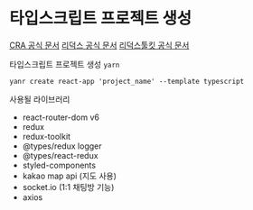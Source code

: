 # 타입스크립트 프로젝트 생성

[CRA 공식 문서](https://create-react-app.dev/docs/adding-typescript)
[리덕스 공식 문서](https://redux.js.org/introduction/installation)
[리덕스툴킷 공식 문서](https://redux-toolkit.js.org/introduction/getting-started)

타입스크립트 프로젝트 생성 `yarn`

```cli
yanr create react-app 'project_name' --template typescript
```

사용될 라이브러리

- react-router-dom v6
- redux
- redux-toolkit
- @types/redux logger
- @types/react-redux
- styled-components
- kakao map api (지도 사용)
- socket.io (1:1 채팅방 기능)
- axios

